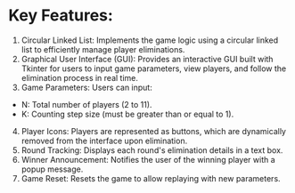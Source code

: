 # Key Features:
1. Circular Linked List: Implements the game logic using a circular linked list to efficiently manage player eliminations.
2. Graphical User Interface (GUI): Provides an interactive GUI built with Tkinter for users to input game parameters, view players, and follow the elimination process in real time.
3. Game Parameters: Users can input:
- N: Total number of players (2 to 11).
- K: Counting step size (must be greater than or equal to 1).
4. Player Icons: Players are represented as buttons, which are dynamically removed from the interface upon elimination.
5. Round Tracking: Displays each round's elimination details in a text box.
6. Winner Announcement: Notifies the user of the winning player with a popup message.
7. Game Reset: Resets the game to allow replaying with new parameters.
